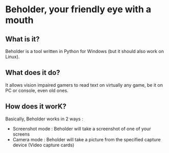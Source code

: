 # Beholder, your friendly eye with a mouth

## What is it?
Beholder is a tool written in Python for Windows (but it should also work on Linux).

## What does it do?
It allows vision impaired gamers to read text on virtually any game, be it on PC or console, even old ones.

## How does it worK?
Basically, Beholder works in 2 ways :

* Screenshot mode : Beholder will take a screenshot of one of your screens
* Camera mode : Beholder will take a picture from the specified capture device (Video capture cards)
